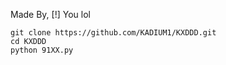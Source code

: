 
Made By, [!] You lol

```
git clone https://github.com/KADIUM1/KXDDD.git
cd KXDDD
python 91XX.py
```
